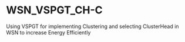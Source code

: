 # WSN_VSPGT_CH-C
Using VSPGT for implementing Clustering and selecting ClusterHead in WSN to increase Energy Efficiently
